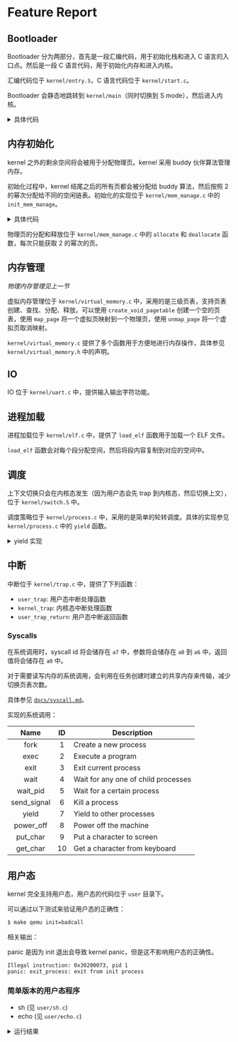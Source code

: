 # Feature Report

## Bootloader

Bootloader 分为两部分，首先是一段汇编代码，用于初始化栈和进入 C 语言的入口点。然后是一段 C 语言代码，用于初始化内存和进入内核。

汇编代码位于 `kernel/entry.S`，C 语言代码位于 `kernel/start.c`。

Bootloader 会静态地跳转到 `kernel/main`（同时切换到 S mode），然后进入内核。

<details>
<summary>具体代码</summary>

`user/entry.S`:

```asm
_entry:
    # set up a stack for C.
    # stack is declared below.
    la sp, stack_top
    # jump to start() in start.c to continue the boot process
    call start
```

`user/start.c`:

```c
void start() {
    uart_init();
    print_string("Entering kernel...\n");

    // Set up an identically-mapping page table. (using huge pages)
    print_string("Establishing page table... ");
    establish_page_table();
    print_string("Done.\n");

    print_string("Setting mstatus... ");
    unsigned long x = read_mstatus();
    x &= ~MSTATUS_MPP_MASK;
    x |= MSTATUS_MPP_S;
    write_mstatus(x);
    print_string("Done.\n");

    print_string("Setting things for interruption... ");
    write_medeleg(0xffff);
    write_mideleg(0xffff);
    write_sie(read_sie() | SIE_SEIE | SIE_STIE | SIE_SSIE);
    print_string("Done.\n");

    // configure Physical Memory Protection to give supervisor mode
    // access to all of physical memory.
    print_string("Setting PMP... ");
    write_pmpaddr0(0x3fffffffffffffull);
    write_pmpcfg0(0xf);
    print_string("Done.\n");

    print_string("Enabling paging... ");
    // Set the page table.
    write_satp(((uint64)pagetable >> 12) | SATP_SV39);
    // Enable paging.
    write_sstatus((read_sstatus() | SSTATUS_SPP) & ~SSTATUS_SIE);
    print_string("Done.\n");

    write_mepc((uint64)main);

    print_string("Setting timer... ");
    init_timer();
    print_string("Done.\n");

    // enter supervisor mode, and jump to main().
    asm volatile("mret");
}
```
</details>


## 内存初始化

kernel 之外的剩余空间将会被用于分配物理页。kernel 采用 buddy 伙伴算法管理内存。

初始化过程中，kernel 结尾之后的所有页都会被分配给 buddy 算法，然后按照 2 的幂次分配给不同的空闲链表。初始化的实现位于 `kernel/mem_manage.c` 中的 `init_mem_manage`。

<details>
<summary>具体代码</summary>

```c
void init_mem_manage() {
    size_t start_addr = get_kernel_end();
    size_t kernel_size = start_addr - KERNEL_START;
    size_t buddy_size = KERNEL_MEM_SIZE / 2;
    int index = BUDDY_MAX_ORDER - 1;
    buddy_pool.space[BUDDY_MAX_ORDER].next = NULL;
    while (buddy_size >= kernel_size && index >= 0) {
        buddy_pool.space[index].next = (node *)(KERNEL_START + buddy_size);
        // Set the next pointer to NULL
        buddy_pool.space[index].next->next = NULL;
        buddy_size >>= 1;
        index--;
    }

    void *tmp = (void *)(KERNEL_START + buddy_size);
    while (index >= 0) {
        if ((size_t)tmp >= start_addr) { // available
            buddy_pool.space[index].next = tmp;
            buddy_pool.space[index].next->next = NULL;
            index--;
            tmp = (void *)((size_t)tmp - (PAGE_SIZE << index));
        } else {
            buddy_pool.space[index].next = NULL;
            index--;
            tmp = (void *)((size_t)tmp + (PAGE_SIZE << index));
        }
    }
#ifdef PRINT_BUDDY_DETAIL
    print_string("\n");
    print_buddy_pool();
#endif // PRINT_BUDDY_DETAIL
}
```
</details>

物理页的分配和释放位于 `kernel/mem_manage.c` 中的 `allocate` 和 `deallocate` 函数，每次只能获取 2 的幂次的页。

## 内存管理

*物理内存管理见上一节*

虚拟内存管理位于 `kernel/virtual_memory.c` 中，采用的是三级页表，支持页表创建、查找、分配、释放。可以使用 `create_void_pagetable` 创建一个空的页表，使用 `map_page` 将一个虚拟页映射到一个物理页，使用 `unmap_page` 将一个虚拟页取消映射。

`kernel/virtual_memory.c` 提供了多个函数用于方便地进行内存操作，具体参见 `kernel/virtual_memory.h` 中的声明。

## IO

IO 位于 `kernel/uart.c` 中，提供输入输出字符功能。

## 进程加载

进程加载位于 `kernel/elf.c` 中，提供了 `load_elf` 函数用于加载一个 ELF 文件。

`load_elf` 函数会对每个段分配空间，然后将段内容复制到对应的空间中。

## 调度

上下文切换只会在内核态发生（因为用户态会先 trap 到内核态，然后切换上文），位于 `kernel/switch.S` 中。

调度策略位于 `kernel/process.c` 中，采用的是简单的轮转调度。具体的实现参见 `kernel/process.c` 中的 `yield` 函数。

<details>
<summary>yield 实现</summary>

以下代码中 stack_to_remove 和 stack_to_remove_next 是用于释放栈的，由于一个任务在 exit 之后不能立刻释放栈空间（因为现在还在使用这个栈），必须在 yield 之后执行，因此放了两级缓冲，保证会在第一次 yield 之后才可能发生内核栈的回收。

```c
void yield() {
    interrupt_off();
#ifdef TOY_RISCV_KERNEL_PRINT_TASK
    print_string("current task: ");
    print_task_meta(current_task());
    print_all_task_meta();
#endif
    deallocate(stack_to_remove, 0);
    stack_to_remove = stack_to_remove_next;
    stack_to_remove_next = NULL;
    struct context *old_context = &now_context;
    struct task_struct *task = current_task();
    if (runnable_tasks->size == 0) return;
    if (task != NULL && task->state == RUNNING) {
        task->state = RUNNABLE;
        push_tail(runnable_tasks, running_task);
        old_context = &(task->context);
    }

    running_task = next_task_to_run();
    if (running_task == NULL) panic("yield: no task to run");
    struct task_struct *new_task = current_task();
    pop_head_without_free(runnable_tasks);
    new_task->state = RUNNING;
    interrupt_on();
    switch_context(old_context, &(new_task->context));
}
```
</details>

## 中断

中断位于 `kernel/trap.c` 中，提供了下列函数：

- `user_trap`: 用户态中断处理函数
- `kernel_trap`: 内核态中断处理函数
- `user_trap_return`: 用户态中断返回函数

### Syscalls

在系统调用时，syscall id 将会储存在 `a7` 中，参数将会储存在 `a0` 到 `a6` 中，返回值将会储存在 `a0` 中。

对于需要读写内存的系统调用，会利用在任务创建时建立的共享内存来传输，减少切换页表次数。

具体参见 [`docs/syscall.md`](syscall.md)。

实现的系统调用：

|    Name     | ID |             Description             |
|:-----------:|:--:| ----------------------------------- |
|    fork     |  1 | Create a new process                |
|    exec     |  2 | Execute a program                   |
|    exit     |  3 | Exit current process                |
|    wait     |  4 | Wait for any one of child processes |
|  wait_pid   |  5 | Wait for a certain process          |
| send_signal |  6 | Kill a process                      |
|    yield    |  7 | Yield to other processes            |
|  power_off  |  8 | Power off the machine               |
|  put_char   |  9 | Put a character to screen           |
|  get_char   | 10 | Get a character from keyboard       |


## 用户态

kernel 完全支持用户态，用户态的代码位于 `user` 目录下。

可以通过以下测试来验证用户态的正确性：

```bash
$ make qemu init=badcall
```

相关输出：

panic 是因为 init 退出会导致 kernel panic，但是这不影响用户态的正确性。

```
Illegal instruction: 0x30200073, pid 1
panic: exit_process: exit from init process
```

### 简单版本的用户态程序

- sh (见 `user/sh.c`)
- echo (见 `user/echo.c`)

<details>
<summary>运行结果</summary>

```
$ make qemu init=sh
...
Welcome to sh!
# e
execve failed!
-1 # echo a
a 
# echo hello world
hello world 
# sh
Welcome to sh!
# echo sh
sh 
# exit
# poweroff
```

## 关机

关机可通过 syscall 完成，具体实现为往 `VIRT_TEST` 地址写入 `0x5555`。

可以在 sh 中输入 `poweroff` 来关机。

<details>
<summary>关机实现</summary>

```c
uint64 sys_power_off(struct task_struct *task) {
    if (task->pid != 1) return -1;
    *(uint32 *)VIRT_TEST = 0x5555;
    return 0;
}
```
</details>
